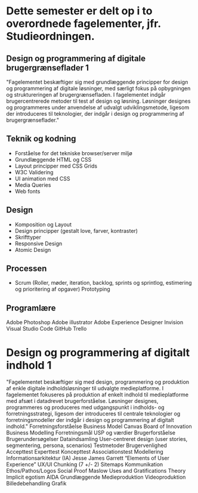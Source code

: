 # Dette semester er delt op i to overordnede fagelementer, jfr. Studieordningen.
## Design og programmering af digitale brugergrænseflader 1

"Fagelementet beskæftiger sig med grundlæggende principper for design og programmering af digitale løsninger, med særligt fokus på opbygningen og struktureringen af brugergrænsefladen.
I fagelementet indgår brugercentrerede metoder til test af design og løsning.
Løsninger designes og programmeres under anvendelse af udvalgt udviklingsmetode, ligesom der introduceres til teknologier, der indgår i design og programmering af brugergrænseflader."

## Teknik og kodning
- Forståelse for det tekniske browser/server miljø
- Grundlæggende HTML og CSS
- Layout principper med CSS Grids
- W3C Validering
- UI animation med CSS
- Media Queries
- Web fonts

## Design
- Komposition og Layout
- Design principper (gestalt love, farver, kontraster)
- Skrifttyper
- Responsive Design
- Atomic Design

## Processen
- Scrum (Roller, møder, iteration, backlog, sprints og sprintlog, estimering og prioritering af opgaver)
Prototyping

## Programlære
Adobe Photoshop
Adobe illustrator
Adobe Experience Designer
Invision
Visual Studio Code
GitHub
Trello


# Design og programmering af digitalt indhold 1
"Fagelementet beskæftiger sig med design, programmering og produktion af enkle digitale indholdsløsninger til udvalgte medieplatforme. I fagelementet fokuseres på produktion af enkelt indhold til medieplatforme med afsæt i datadrevet brugerforståelse.
Løsninger designes, programmeres og produceres med udgangspunkt i indholds- og forretningsstrategi, ligesom der introduceres til centrale teknologier og forretningsmodeller der indgår i design og programmering af digitalt indhold."
Forretningsforståelse
Business Model Canvas
Board of Innovation Business Modelling
Forretningsmål
USP og værdier
Brugerforståelse
Brugerundersøgelser
Dataindsamling
User-centreret design (user stories, segmentering, persona, scenarios)
Testmetoder
Brugervenlighed
Accepttest
Experttest
Koncepttest
Associationstest
Modellering
Informationsarkitektur (IA)
Jesse James Garrett “Elements of User Experience”
UX/UI
Chunking (7 +/- 2)
Sitemaps
Kommunikation
Ethos/Pathos/Logos
Social Proof
Maslow
Uses and Gratifications Theory
Implicit egotism
AIDA
Grundlæggende Medieproduktion
Videoproduktion
Billedebehandling
Grafik
